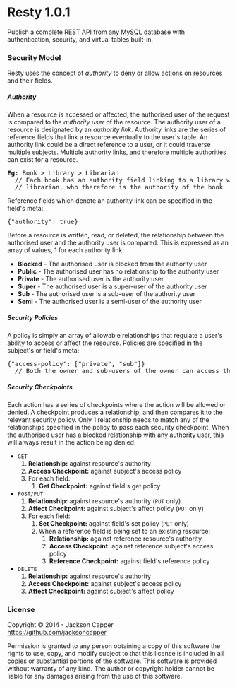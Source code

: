 <h1>Resty 1.0.1</h1>
<p>Publish a complete REST API from any MySQL database with authentication, security, and virtual tables built-in.</p>

<h3>Security Model</h3>
<p>Resty uses the concept of <em>authority</em> to deny or allow actions on resources and their fields.</p>

<h5>Authority</h5>
<p>When a resource is accessed or affected, the authorised user of the request is compared to the <em>authority user</em> of the resource. The authority user of a resource is designated by an <em>authority link</em>. Authority links are the series of reference fields that link a resource eventually to the user's table. An authority link could be a direct reference to a user, or it could traverse multiple subjects. Multiple authority links, and therefore multiple authorities can exist for a resource.</p>
<pre><strong>Eg:</strong> Book > Library > Librarian
  // Each book has an authority field linking to a library which has an authority field linking to a
  // librarian, who therefore is the authority of the book</pre>
<p>Reference fields which denote an authority link can be specified in the field's meta:</p>
<pre>{"authority": true}</pre>
<p>Before a resource is written, read, or deleted, the relationship between the authorised user and the authority user is compared. This is expressed as an array of values, 1 for each authority link:</p>
<ul>
  <li><strong>Blocked</strong> - The authorised user is blocked from the authority user</li>
  <li><strong>Public</strong> - The authorised user has no relationship to the authority user</li>
  <li><strong>Private</strong> - The authorised user is the authority user</li>
  <li><strong>Super</strong> - The authorised user is a super-user of the authority user</li>
  <li><strong>Sub</strong> - The authorised user is a sub-user of the authority user</li>
  <li><strong>Semi</strong> - The authorised user is a semi-user of the authority user</li>
</ul>

<h5>Security Policies</h5>
<p>A policy is simply an array of allowable relationships that regulate a user's ability to access or affect the resource. Policies are specified in the subject's or field's meta:</p>
<pre>{"access-policy": ["private", "sub"]}
  // Both the owner and sub-users of the owner can access these resources</pre>

<h5>Security Checkpoints</h5>
<p>Each action has a series of checkpoints where the action will be allowed or denied. A checkpoint produces a relationship, and then compares it to the relevant security policy. Only 1 relationship needs to match any of the relationships specified in the policy to pass each security checkpoint. When the authorised user has a blocked relationship with any authority user, this will always result in the action being denied.</p>
<ul>
  <li>
    <code>GET</code>
    <ol>
      <li><strong>Relationship:</strong> against resource's authority</li>
      <li><strong>Access Checkpoint:</strong> against subject's access policy</li>
      <li>
        For each field:
        <ol>
          <li><strong>Get Checkpoint:</strong> against field's get policy</li>
        </ol>
      </li>
    </ol>
  </li>
  <li>
    <code>POST/PUT</code>
    <ol>
      <li><strong>Relationship:</strong> against resource's authority (<code>PUT</code> only)</li>
      <li><strong>Affect Checkpoint:</strong> against subject's affect policy (<code>PUT</code> only)</li>
      <li>
        For each field:
        <ol>
          <li><strong>Set Checkpoint:</strong> against field's set policy (<code>PUT</code> only)</li>
          <li>
            When a reference field is being set to an existing resource:
            <ol>
              <li><strong>Relationship:</strong> against reference resource's authority</li>
              <li><strong>Access Checkpoint:</strong> against reference subject's access policy</li>
              <li><strong>Reference Checkpoint:</strong> against field's reference policy</li>
            </ol>
          </li>
        </ol>
      </li>
    </ol>
  </li>
  <li>
    <code>DELETE</code>
    <ol>
      <li><strong>Relationship:</strong> against resource's authority</li>
      <li><strong>Access Checkpoint:</strong> against subject's access policy</li>
      <li><strong>Affect Checkpoint:</strong> against subject's affect policy</li>
    </ol>
  </li>
</ul>

<h3>License</h3>
<p>Copyright © 2014 - Jackson Capper<br/><a href='https://github.com/jacksoncapper' target='_blank'>https://github.com/jacksoncapper</a></p>
<p>Permission is granted to any person obtaining a copy of this software the rights to use, copy, and modify subject to that this license is included in all copies or substantial portions of the software. This software is provided without warranty of any kind. The author or copyright holder cannot be liable for any damages arising from the use of this software.</p>
